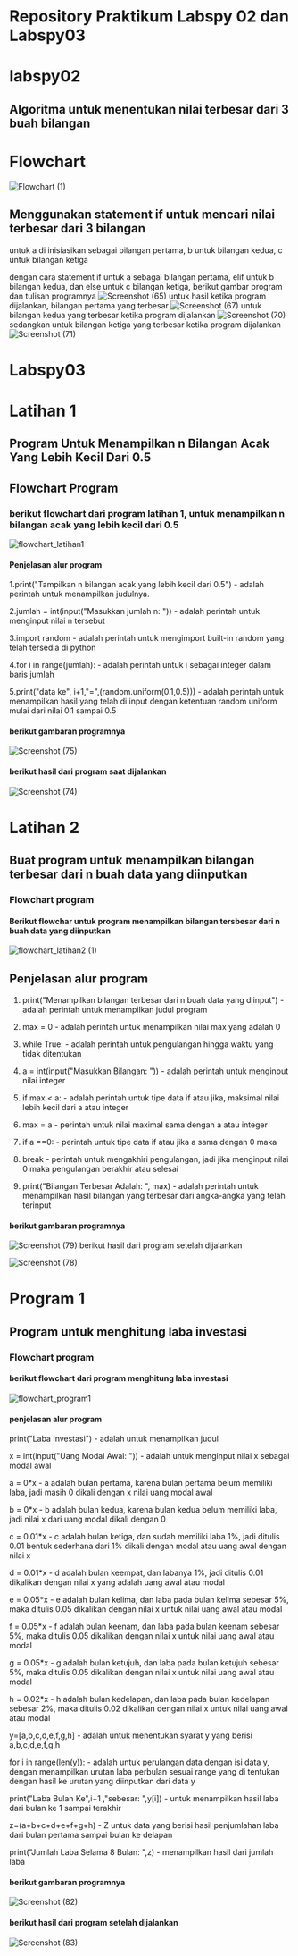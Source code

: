 # Repository Praktikum Labspy 02 dan Labspy03
# labspy02
## Algoritma untuk menentukan nilai terbesar dari 3 buah bilangan
# Flowchart
![Flowchart (1)](https://user-images.githubusercontent.com/92356397/141675919-9be3d2d1-d9be-4748-963c-fe5b094d445f.png)
## Menggunakan statement if untuk mencari nilai terbesar dari 3 bilangan
untuk a di inisiasikan sebagai bilangan pertama, b untuk bilangan kedua, c untuk bilangan ketiga

dengan cara statement if untuk a sebagai bilangan pertama, elif untuk b bilangan kedua, dan else untuk c bilangan ketiga, berikut gambar program dan tulisan programnya
![Screenshot (65)](https://user-images.githubusercontent.com/92356397/141676320-7cad99e6-5cd7-4bdb-8527-d5bf13096b8c.png)
untuk hasil ketika program dijalankan, bilangan pertama yang terbesar
![Screenshot (67)](https://user-images.githubusercontent.com/92356397/141676348-3df6fe90-3510-44da-98ac-64f01936c087.png)
untuk bilangan kedua yang terbesar ketika program dijalankan
![Screenshot (70)](https://user-images.githubusercontent.com/92356397/141676526-74eba496-2235-4228-a169-65f55a7e8480.png)
sedangkan untuk bilangan ketiga yang terbesar ketika program dijalankan
![Screenshot (71)](https://user-images.githubusercontent.com/92356397/141676535-0083a9fc-03c7-43d4-a5a4-5f8e3e23e84b.png)
# Labspy03
# Latihan 1
## Program Untuk Menampilkan n Bilangan Acak Yang Lebih Kecil Dari 0.5
## Flowchart Program
### berikut flowchart dari program latihan 1, untuk menampilkan n bilangan acak yang lebih kecil dari 0.5
![flowchart_latihan1](https://user-images.githubusercontent.com/92356397/141676672-dc657e37-ebad-45dc-90fc-fe84a58d0756.png)
#### Penjelasan alur program
1.print("Tampilkan n bilangan acak yang lebih kecil dari 0.5") - adalah perintah untuk menampilkan judulnya.

2.jumlah = int(input("Masukkan jumlah n: ")) - adalah perintah untuk menginput nilai n tersebut

3.import random - adalah perintah untuk mengimport built-in random yang telah tersedia di python

4.for i in range(jumlah): - adalah perintah untuk i sebagai integer dalam baris jumlah

5.print("data ke", i+1,"=",(random.uniform(0.1,0.5))) - adalah perintah untuk menampilkan hasil yang telah di input dengan ketentuan random uniform mulai dari nilai 0.1 sampai 0.5
#### berikut gambaran programnya
![Screenshot (75)](https://user-images.githubusercontent.com/92356397/141676914-78da6967-e039-4be8-96de-5c0c3315b0c5.png)
#### berikut hasil dari program saat dijalankan
![Screenshot (74)](https://user-images.githubusercontent.com/92356397/141676919-c4ac3d81-8d55-438d-9afd-c0c2d789d221.png)
# Latihan 2
## Buat program untuk menampilkan bilangan terbesar dari n buah data yang diinputkan
### Flowchart program
#### Berikut flowchar untuk program menampilkan bilangan tersbesar dari n buah data yang diinputkan
![flowchart_latihan2 (1)](https://user-images.githubusercontent.com/92356397/141677652-fd9f1084-ddb5-43e5-a5c0-145f34f0cd67.png)
## Penjelasan alur program
1. print("Menampilkan bilangan terbesar dari n buah data yang diinput") - adalah perintah untuk menampilkan judul program

2. max = 0 - adalah perintah untuk menampilkan nilai max yang adalah 0

3. while True: - adalah perintah untuk pengulangan hingga waktu yang tidak ditentukan

4. a = int(input("Masukkan Bilangan: ")) - adalah perintah untuk menginput nilai integer

5. if max < a: - adalah perintah untuk tipe data if atau jika, maksimal nilai lebih kecil dari a atau integer

6. max = a - perintah untuk nilai maximal sama dengan a atau integer

7. if a ==0: - perintah untuk tipe data if atau jika a sama dengan 0 maka

8. break - perintah untuk mengakhiri pengulangan, jadi jika menginput nilai 0 maka pengulangan berakhir atau selesai

9. print("Bilangan Terbesar Adalah: ", max) - adalah perintah untuk menampilkan hasil bilangan yang terbesar dari angka-angka yang telah terinput
#### berikut gambaran programnya
![Screenshot (79)](https://user-images.githubusercontent.com/92356397/141677277-4752b581-7c6b-497d-987e-5b038c39109d.png)
berikut hasil dari program setelah dijalankan

![Screenshot (78)](https://user-images.githubusercontent.com/92356397/141677290-77aa05fb-9124-4ff5-aafa-280bf3150881.png)
# Program 1
## Program untuk menghitung laba investasi
### Flowchart program
#### berikut flowchart dari program menghitung laba investasi
![flowchart_program1](https://user-images.githubusercontent.com/92356397/141677217-9b7d1a2b-531e-4d8f-a6f0-81d6033b3abc.png)
#### penjelasan alur program
print("Laba Investasi") - adalah untuk menampilkan judul

x = int(input("Uang Modal Awal: ")) - adalah untuk menginput nilai x sebagai modal awal

a = 0*x - a adalah bulan pertama, karena bulan pertama belum memiliki laba, jadi masih 0 dikali dengan x nilai uang modal awal

b = 0*x - b adalah bulan kedua, karena bulan kedua belum memiliki laba, jadi nilai x dari uang modal dikali dengan 0

c = 0.01*x - c adalah bulan ketiga, dan sudah memiliki laba 1%, jadi ditulis 0.01 bentuk sederhana dari 1% dikali dengan modal atau uang awal dengan nilai x

d = 0.01*x - d adalah bulan keempat, dan labanya 1%, jadi ditulis 0.01 dikalikan dengan nilai x yang adalah uang awal atau modal

e = 0.05*x - e adalah bulan kelima, dan laba pada bulan kelima sebesar 5%, maka ditulis 0.05 dikalikan dengan nilai x untuk nilai uang awal atau modal

f = 0.05*x - f adalah bulan keenam, dan laba pada bulan keenam sebesar 5%, maka ditulis 0.05 dikalikan dengan nilai x untuk nilai uang awal atau modal

g = 0.05*x - g adalah bulan ketujuh, dan laba pada bulan ketujuh sebesar 5%, maka ditulis 0.05 dikalikan dengan nilai x untuk nilai uang awal atau modal

h = 0.02*x - h adalah bulan kedelapan, dan laba pada bulan kedelapan sebesar 2%, maka ditulis 0.02 dikalikan dengan nilai x untuk nilai uang awal atau modal

y=[a,b,c,d,e,f,g,h] - adalah untuk menentukan syarat y yang berisi a,b,c,d,e,f,g,h

for i in range(len(y)): - adalah untuk perulangan data dengan isi data y, dengan menampilkan urutan laba perbulan sesuai range yang di tentukan dengan hasil ke urutan yang diinputkan dari data y

print("Laba Bulan Ke",i+1 ,"sebesar: ",y[i]) - untuk menampilkan hasil laba dari bulan ke 1 sampai terakhir

z=(a+b+c+d+e+f+g+h) - Z untuk data yang berisi hasil penjumlahan laba dari bulan pertama sampai bulan ke delapan

print("Jumlah Laba Selama 8 Bulan: ",z) - menampilkan hasil dari jumlah laba
#### berikut gambaran programnya
![Screenshot (82)](https://user-images.githubusercontent.com/92356397/141677688-38da0392-926e-4dc9-872d-56b0fee7a780.png)
#### berikut hasil dari program setelah dijalankan
![Screenshot (83)](https://user-images.githubusercontent.com/92356397/141677700-a83f7820-5d5d-4012-881c-ed49173521a9.png)


